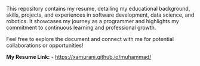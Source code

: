 This repository contains my resume, detailing my educational background, skills, projects, and experiences in software development, data science, and robotics. It showcases my journey as a programmer and highlights my commitment to continuous learning and professional growth.

Feel free to explore the document and connect with me for potential collaborations or opportunities!

**My Resume Link:** - https://xamurani.github.io/muhammad/
